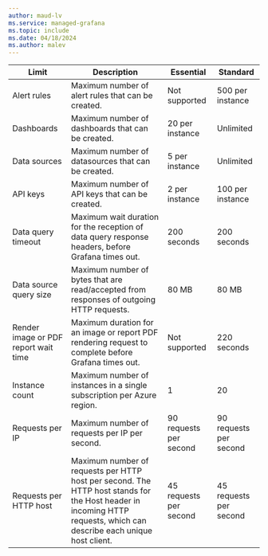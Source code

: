 ```yaml
---
author: maud-lv
ms.service: managed-grafana
ms.topic: include
ms.date: 04/18/2024
ms.author: malev
---
```


| Limit                                | Description                                                                                                                                                          | Essential              | Standard               |
|--------------------------------------|----------------------------------------------------------------------------------------------------------------------------------------------------------------------|------------------------|------------------------|
| Alert rules                          | Maximum number of alert rules that can be created.                                                                                                                   | Not supported          | 500 per instance       |
| Dashboards                           | Maximum number of dashboards that can be created.                                                                                                                    | 20 per instance        | Unlimited              |
| Data sources                         | Maximum number of datasources that can be created.                                                                                                                   | 5 per instance         | Unlimited              |
| API keys                             | Maximum number of API keys that can be created.                                                                                                                      | 2 per instance         | 100 per instance       |
| Data query timeout                   | Maximum wait duration for the reception of data query response headers, before Grafana times out.                                                                    | 200 seconds            | 200 seconds            |
| Data source query size               | Maximum number of bytes that are read/accepted from responses of outgoing HTTP requests.                                                                             | 80 MB                  | 80 MB                  |
| Render image or PDF report wait time | Maximum duration for an image or report PDF rendering request to complete before Grafana times out.                                                                  | Not supported          | 220 seconds            |
| Instance count                       | Maximum number of instances in a single subscription per Azure region.                                                                                               | 1                      | 20                     |
| Requests per IP                      | Maximum number of requests per IP per second.                                                                                                                        | 90 requests per second | 90 requests per second |
| Requests per HTTP host               | Maximum number of requests per HTTP host per second. The HTTP host stands for the Host header in incoming HTTP requests, which can describe each unique host client. | 45 requests per second | 45 requests per second |
